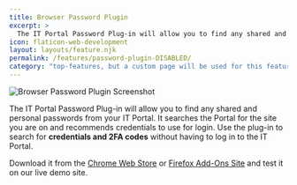 ```yaml
---
title: Browser Password Plugin
excerpt: >
  The IT Portal Password Plug-in will allow you to find any shared and personal passwords from your IT Portal. It searches the Portal for the site you are on and recommends credentials to use for login. Use the plug-in to search for credentials and 2FA codes without having to log in to the IT Portal.
icon: flaticon-web-development
layout: layouts/feature.njk
permalink: /features/password-plugin-DISABLED/
category: "top-features, but a custom page will be used for this feature to show the animation"
---
```


![Browser Password Plugin Screenshot](https://www.itportal.com/v4/images/chrome.png?rid=33)

The IT Portal Password Plug-in will allow you to find any shared and personal passwords from your IT Portal. It searches the Portal for the site you are on and recommends credentials to use for login. Use the plug-in to search for **credentials and 2FA codes** without having to log in to the IT Portal.

Download it from the [Chrome Web Store](https://chrome.google.com/webstore/detail/it-portal-password-lookup/dijocadohljfnagfjhpglffpmcodjpgn) or [Firefox Add-Ons Site](https://addons.mozilla.org/en-US/firefox/addon/it-portal-password-lookup/) and test it on our live demo site.